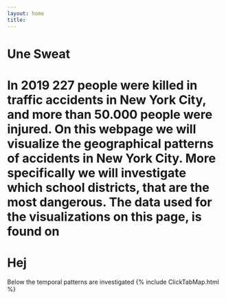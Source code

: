 ```yaml
---
layout: home
title:
---
```


<h1>Une Sweat<h1>

In 2019 227 people were killed in traffic accidents in New York City, and more than 50.000 people were injured. On this webpage we will visualize the geographical patterns of accidents in New York City. More specifically we will investigate which school districts, that are the most dangerous. The data used for the visualizations on this page, is found on

# Hej

Below the temporal patterns are investigated
{% include ClickTabMap.html %}
